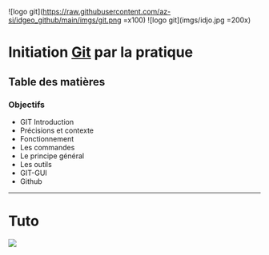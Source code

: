![logo git](https://raw.githubusercontent.com/az-si/idgeo_github/main/imgs/git.png  =x100)
![logo git](imgs/idjo.jpg =200x)
# Initiation [Git](https://github.com/) par la pratique 

## Table des matières 
### Objectifs 
* GIT Introduction 
* Précisions et contexte
* Fonctionnement 
* Les commandes
* Le principe général
* Les outils 
* GIT-GUI 
* Github
---
# Tuto

[![](https://markdown-videos-api.jorgenkh.no/youtube/dQw4w9WgXcQ)](https://youtu.be/dQw4w9WgXcQ)
